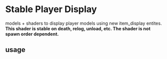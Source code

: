 # Stable Player Display
models + shaders to display player models using new item_display entites. **This shader is stable on death, relog, unload, etc. The shader is not spawn order dependent.**

## usage

